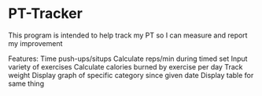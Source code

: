 # PT-Tracker
This program is intended to help track my PT so I can measure and report my improvement

Features:
Time push-ups/situps
Calculate reps/min during timed set
Input variety of exercises
Calculate calories burned by exercise per day
Track weight
Display graph of specific category since given date
Display table for same thing
